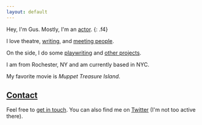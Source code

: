 ```yaml
---
layout: default
---
```


Hey, I'm Gus. Mostly, I'm an [actor](/a).
{: .f4}

I love theatre, [writing](/blog), and [meeting people](/contact).

On the side, I do some [playwriting](/plays) and [other projects](/projects).

I am from Rochester, NY and am currently based in NYC.

My favorite movie is *Muppet Treasure Island*.

## [Contact](/contact)

Feel free to [get in touch](/contact). You can also find me on
[Twitter](http://twitter.com/guscuddy) (I'm not too active there).
